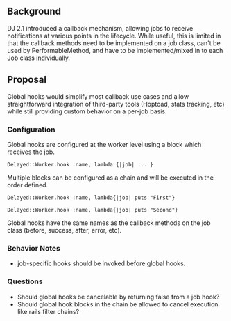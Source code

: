## Background
DJ 2.1 introduced a callback mechanism, allowing jobs to receive notifications at various points in the lifecycle. While useful, this is limited in that the callback methods need to be implemented on a job class, can't be used by PerformableMethod, and have to be implemented/mixed in to each Job class individually.

## Proposal
Global hooks would simplify most callback use cases and allow straightforward integration of third-party tools (Hoptoad, stats tracking, etc) while still providing custom behavior on a per-job basis.

### Configuration
Global hooks are configured at the worker level using a block which receives the job.

`Delayed::Worker.hook :name, lambda {|job| ... }`

Multiple blocks can be configured as a chain and will be executed in the order defined.

`Delayed::Worker.hook :name, lambda{|job| puts "First"}`

`Delayed::Worker.hook :name, lambda{|job| puts "Second"}`

Global hooks have the same names as the callback methods on the job class (before, success, after, error, etc).

### Behavior Notes
* job-specific hooks should be invoked before global hooks.

### Questions
* Should global hooks be cancelable by returning false from a job hook?
* Should global hook blocks in the chain be allowed to cancel execution like rails filter chains?
